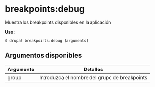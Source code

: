 # breakpoints:debug
Muestra los breakpoints disponibles en la aplicación

**Uso:**
```
$ drupal breakpoints:debug [arguments]
```

## Argumentos disponibles
Argumento | Detalles
---------|-------------
group | Introduzca el nombre del grupo de breakpoints
